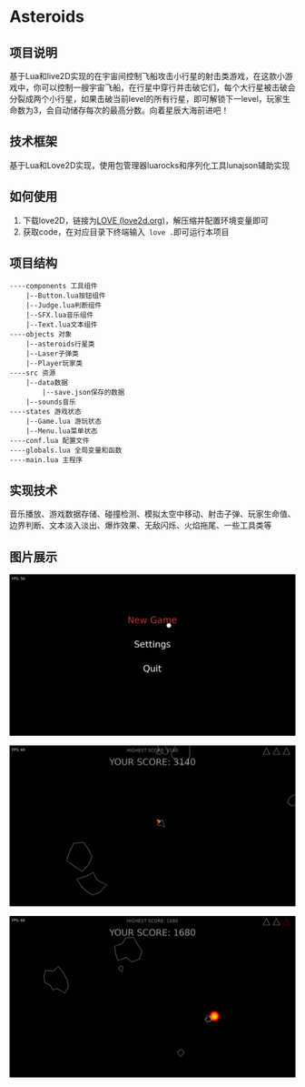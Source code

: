 # Asteroids

## 项目说明

基于Lua和live2D实现的在宇宙间控制飞船攻击小行星的射击类游戏，在这款小游戏中，你可以控制一艘宇宙飞船，在行星中穿行并击破它们，每个大行星被击破会分裂成两个小行星，如果击破当前level的所有行星，即可解锁下一level，玩家生命数为3，会自动储存每次的最高分数。向着星辰大海前进吧！

## 技术框架

基于Lua和Love2D实现，使用包管理器luarocks和序列化工具lunajson辅助实现

## 如何使用

1. 下载love2D，链接为[LOVE (love2d.org)](https://www.love2d.org/wiki/Main_Page)，解压缩并配置环境变量即可
2. 获取code，在对应目录下终端输入` love .`即可运行本项目

## 项目结构

```
----components 工具组件
	|--Button.lua按钮组件
	|--Judge.lua判断组件
	|--SFX.lua音乐组件
	|--Text.lua文本组件
----objects 对象
	|--asteroids行星类
	|--Laser子弹类
	|--Player玩家类
----src 资源
	|--data数据
		|--save.json保存的数据
	|--sounds音乐
----states 游戏状态
	|--Game.lua 游玩状态
	|--Menu.lua菜单状态
----conf.lua 配置文件
----globals.lua 全局变量和函数
----main.lua 主程序
```

## 实现技术

音乐播放、游戏数据存储、碰撞检测、模拟太空中移动、射击子弹、玩家生命值、边界判断、文本淡入淡出、爆炸效果、无敌闪烁、火焰拖尾、一些工具类等

## 图片展示

![image](image\pic1.png)

![image](image\pic2.png)

![image](image\pic3.png)